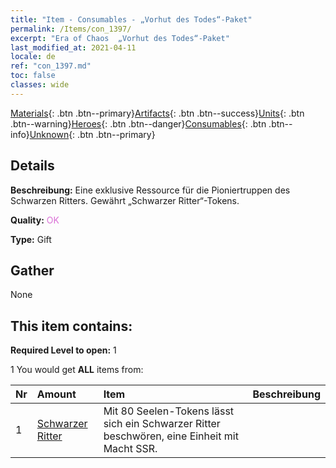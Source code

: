 ```yaml
---
title: "Item - Consumables - „Vorhut des Todes“-Paket"
permalink: /Items/con_1397/
excerpt: "Era of Chaos  „Vorhut des Todes“-Paket"
last_modified_at: 2021-04-11
locale: de
ref: "con_1397.md"
toc: false
classes: wide
---
```

 [Materials](/de/Items/){: .btn .btn--primary}[Artifacts](/de/Items/Artifacts/){: .btn .btn--success}[Units](/de/Items/Units/){: .btn .btn--warning}[Heroes](/de/Items/Heroes/){: .btn .btn--danger}[Consumables](/de/Items/Consumables/){: .btn .btn--info}[Unknown](/de/Items/Unknown/){: .btn .btn--primary}

## Details
 **Beschreibung:** Eine exklusive Ressource für die Pioniertruppen des Schwarzen Ritters. Gewährt „Schwarzer Ritter“-Tokens.

 **Quality:** <span style="color: #DA70D6">OK</span>

 **Type:** Gift

## Gather

  None

## This item contains:

 **Required Level to open:** 1

 1 You would get **ALL** items  from:

  | Nr | Amount |     Item    | Beschreibung |
  |:---|:-------|:------------|:-----------:|
  | 1 | [Schwarzer Ritter](/de/Items/unt_213/) | Mit 80 Seelen-Tokens lässt sich ein Schwarzer Ritter beschwören, eine Einheit mit Macht SSR. | 
